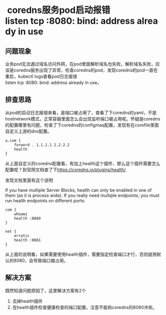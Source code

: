 #  coredns服务pod启动报错listen tcp :8080: bind: address already in use

## 问题现象

业务pod无法通过域名访问外网，在pod里面解析域名也失败，解析域名失败，应该是coredns服务出现了异常，检查coredns的pod，发现coredns的pod一直在重启，kubectl logs查看pod日志报错listen tcp :8080: bind: address already in use。

## 排查思路

从pod的启动日志报错来看，是端口被占用了，查看了下coredns的yaml，不是hostnetwork模式，正常容器里面怎么会出现监听端口被占用呢。怀疑是coredns的配置哪里有问题，检查了下coredns的configmaq配置，发现有在corefile里面自定义上游的dns配置。

```
a.com {
    forword . 1.1.1.1 2.2.2.2
    health 
}
```

从上面自定义的coredns配置看，有加上health这个插件，那么这个插件需要怎么配置呢？到官网文档查了下<https://coredns.io/plugins/health/>

发现文档里面有这个说明

If you have multiple Server Blocks, health can only be enabled in one of them (as it is process wide). If you really need multiple endpoints, you must run health endpoints on different ports:

```
com {
    whoami
    health :8080
}

net {
    erratic
    health :8081
}
```

从上面的说明看，如果需要使用health插件，需要指定检查端口才行，否则就用默认的8080，会导致端口被占用。

## 解决方案

既然知道问题原因了，这里解决方案有2个

1. 去掉health插件
2. 在health插件检查健康检查的端口配置，注意不能和coredns的8080冲突。